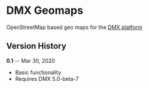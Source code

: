 # DMX Geomaps

OpenStreetMap based geo maps for the [DMX platform](https://git.dmx.systems/dmx-platform/dmx-platform)

## Version History

**0.1** -- Mar 30, 2020

- Basic functionality
- Requires DMX 5.0-beta-7
